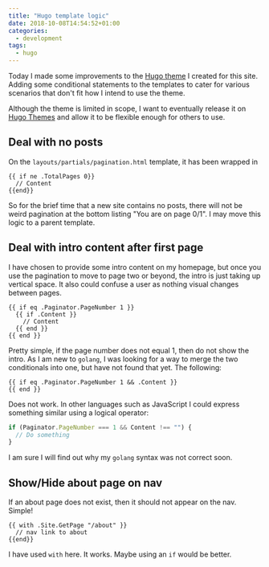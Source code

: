 ```yaml
---
title: "Hugo template logic"
date: 2018-10-08T14:54:52+01:00
categories:
  - development
tags:
  - hugo
---
```


Today I made some improvements to the [Hugo theme](https://github.com/freemagee/comfortable-basic) I created for this site. Adding some conditional statements to the templates to cater for various scenarios that don't fit how I intend to use the theme.

Although the theme is limited in scope, I want to eventually release it on [Hugo Themes](https://themes.gohugo.io/) and allow it to be flexible enough for others to use.

## Deal with no posts

On the `layouts/partials/pagination.html` template, it has been wrapped in

```golang
{{ if ne .TotalPages 0}}
  // Content
{{end}}
```
<!--more-->

So for the brief time that a new site contains no posts, there will not be weird pagination at the bottom listing "You are on page 0/1". I may move this logic to a parent template.

## Deal with intro content after first page

I have chosen to provide some intro content on my homepage, but once you use the pagination to move to page two or beyond, the intro is just taking up vertical space. It also could confuse a user as nothing visual changes between pages.

```golang
{{ if eq .Paginator.PageNumber 1 }}
  {{ if .Content }}
    // Content
  {{ end }}
{{ end }}
```

Pretty simple, if the page number does not equal 1, then do not show the intro. As I am new to `golang`, I was looking for a way to merge the two conditionals into one, but have not found that yet. The following:

```golang
{{ if eq .Paginator.PageNumber 1 && .Content }}
{{ end }}
```

Does not work. In other languages such as JavaScript I could express something similar using a logical operator:

```javascript
if (Paginator.PageNumber === 1 && Content !== "") {
  // Do something
}
```

I am sure I will find out why my `golang` syntax was not correct soon.

## Show/Hide about page on nav

If an about page does not exist, then it should not appear on the nav. Simple!

```golang
{{ with .Site.GetPage "/about" }}
  // nav link to about
{{end}}
```

I have used `with` here. It works. Maybe using an `if` would be better.